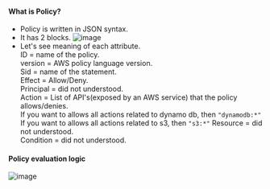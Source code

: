 #### What is Policy?
- Policy is written in JSON syntax.
- It has 2 blocks.
  ![image](https://github.com/user-attachments/assets/27e22449-5a1c-47ea-99f4-eca2d74beb0d)
- Let's see meaning of each attribute.</br>
  ID = name of the policy.</br>
  version = AWS policy language version.</br>
  Sid = name of the statement.</br>
  Effect = Allow/Deny.</br>
  Principal = did not understood.</br>
  Action = List of API's(exposed by an AWS service) that the policy allows/denies.</br>
           If you want to allows all actions related to dynamo db, then `"dynamodb:*"`
           If you want to allows all actions related to s3, then `"s3:*"`
  Resource = did not understood.</br>
  Condition = did not understood.</br>
#### Policy evaluation logic
![image](https://github.com/user-attachments/assets/d0a64230-7329-439b-873e-6d1ea09e3ec5)

 
